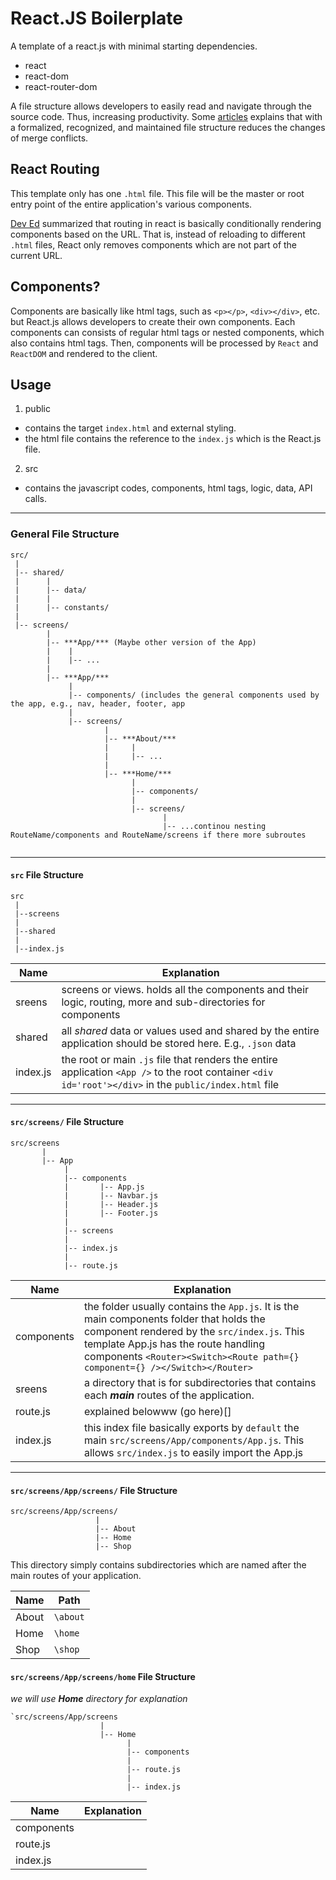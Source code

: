 # React.JS Boilerplate

A template of a react.js with minimal starting dependencies.

+ react
+ react-dom
+ react-router-dom

A file structure allows developers to easily read and navigate through the source code. Thus, increasing productivity. Some [articles]() explains that with a formalized, recognized, and maintained file structure reduces the changes of merge conflicts.

## React Routing

This template only has one `.html` file. This file will be the master or root entry point of the entire application's various components.

[Dev Ed](https://www.youtube.com/watch?v=Law7wfdg_ls&ab_channel=DevEd) summarized that routing in react is basically conditionally rendering components based on the URL. That is, instead of reloading to different `.html` files, React only removes components which are not part of the current URL.

## Components?

Components are basically like html tags, such as `<p></p>`, `<div></div>`, etc. but React.js allows developers to create their own components. Each components can consists of regular html tags or nested components, which also contains html tags. Then, components will be processed by `React` and `ReactDOM` and rendered to the client.


## Usage 

1. public
- contains the target `index.html` and external styling.
- the html file contains the reference to the `index.js` which is the React.js file.

2. src
- contains the javascript codes, components, html tags, logic, data, API calls.

---

### General File Structure 

```
src/
 |
 |-- shared/
 |      |
 |      |-- data/
 |      |
 |      |-- constants/
 |
 |-- screens/
        |
        |-- ***App/*** (Maybe other version of the App)
        |    |
        |    |-- ...
        |
        |-- ***App/***
             |
             |-- components/ (includes the general components used by the app, e.g., nav, header, footer, app
             |
             |-- screens/
                     |
                     |-- ***About/***
                     |     |
                     |     |-- ...
                     |
                     |-- ***Home/***
                           |
                           |-- components/
                           |
                           |-- screens/
                                  |
                                  |-- ...continou nesting RouteName/components and RouteName/screens if there more subroutes
                           
```

---

#### `src` File Structure

```
src
 |
 |--screens
 |
 |--shared
 |
 |--index.js
```

| Name      | Explanation               |
|-----------|---------------------------|
| sreens    | screens or views. holds all the components and their logic, routing, more and sub-directories for components
| shared    | all *shared* data or values used and shared by the entire application should be stored here. E.g., `.json` data
| index.js  | the root or main `.js` file that renders the entire application `<App />` to the root container `<div id='root'></div>` in the `public/index.html` file

---

#### `src/screens/` File Structure

```
src/screens
       |
       |-- App
            |
            |-- components
            |       |-- App.js
            |       |-- Navbar.js
            |       |-- Header.js
            |       |-- Footer.js
            |       
            |-- screens
            |
            |-- index.js
            |
            |-- route.js
```

| Name       | Explanation              |
|------------|--------------------------|
| components | the folder usually contains the `App.js`. It is the main components folder that holds the component rendered by the `src/index.js`. This template App.js has the route handling components `<Router><Switch><Route path={} component={} /></Switch></Router>`
| sreens     | a directory that is for subdirectories that contains each ***main*** routes of the application.
| route.js   | explained belowww (go here)[]
| index.js   | this index file basically exports by `default` the main `src/screens/App/components/App.js`. This allows `src/index.js` to easily import the App.js

---

#### `src/screens/App/screens/` File Structure

```
src/screens/App/screens/
                   |
                   |-- About
                   |-- Home
                   |-- Shop
```

This directory simply contains subdirectories which are named after the main routes of your application.

Name | Path
--- | ---
About | `\about`
Home | `\home`
Shop | `\shop`

#### `src/screens/App/screens/home` File Structure

*we will use ***Home*** directory for explanation*

```
`src/screens/App/screens
                    |
                    |-- Home
                          |
                          |-- components
                          |
                          |-- route.js
                          |
                          |-- index.js
```

| Name       | Explanation              |
|------------|--------------------------|
| components | 
| route.js   | 
| index.js   | 

